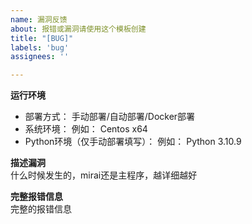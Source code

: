 ```yaml
---
name: 漏洞反馈
about: 报错或漏洞请使用这个模板创建
title: "[BUG]"
labels: 'bug'
assignees: ''

---
```


**运行环境**
- 部署方式：
    手动部署/自动部署/Docker部署
- 系统环境：
    例如： Centos x64
- Python环境（仅手动部署填写）：
    例如： Python 3.10.9

**描述漏洞**  
什么时候发生的，mirai还是主程序，越详细越好

**完整报错信息**  
完整的报错信息
